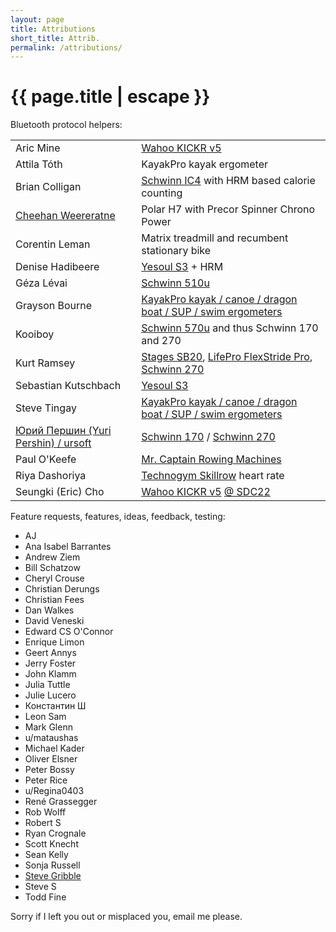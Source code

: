 ```yaml
---
layout: page
title: Attributions
short_title: Attrib.
permalink: /attributions/
---
```


<h1 class="page-title">{{ page.title | escape }}</h1>

<div class="section">
  <div class="row">
    <div class="col s12">
      Bluetooth protocol helpers:
    </div>
    <div class="col s12">
      <table border="0">
        <tr>
          <td>Aric Mine</td>
          <td><a href="https://www.wahoofitness.com/devices/indoor-cycling/bike-trainers/kickr-buy-v5">Wahoo KICKR v5</a></td>
        </tr>
        <tr>
          <td>Attila Tóth</td>
          <td>KayakPro kayak ergometer</td>
        </tr>
        <tr>
          <td>Brian Colligan</td>
          <td><a href="https://www.schwinnfitness.com/ic4/100873.html">Schwinn IC4</a> with HRM based calorie counting</td>
        </tr>
        <tr>
          <td><a href="https://npyu.org/">Cheehan Weereratne</a></td>
          <td>Polar H7 with Precor Spinner Chrono Power</td>
        </tr>
        <tr>
          <td>Corentin Leman</td>
          <td>Matrix treadmill and recumbent stationary bike</td>
        </tr>
        <tr>
          <td>Denise Hadibeere</td>
          <td><a href="https://www.yesoulfitness.com/shop/yesoul-s3-indoor-cycling-bike-black/">Yesoul S3</a> + HRM</td>
        </tr>
        <tr>
          <td>Géza Lévai</td>
          <td><a href="https://global.schwinnfitness.com/en/510u/i100931.html">Schwinn 510u</a></td>
        </tr>
        <tr>
          <td>Grayson Bourne</td>
          <td><a href="https://kayakpro.com/">KayakPro kayak / canoe / dragon boat / SUP / swim ergometers</a></td>
        </tr>
        <tr>
          <td>Kooiboy</td>
          <td><a href="https://global.schwinnfitness.com/en/570u/100529.html">Schwinn 570u</a> and thus Schwinn 170 and 270</td>
        </tr>
        <tr>
          <td>Kurt Ramsey</td>
          <td><a href="https://stagescycling.com/en_us/stages-sb20-smart-bike-indoor-cycle">Stages SB20</a>, <a href="https://lifeprofitness.com/products/flexstride-pro-calf-leg-foot-pedal-exerciser">LifePro FlexStride Pro</a>, <a href="https://www.schwinnfitness.com/270/100515.html">Schwinn 270</a></td>
        </tr>
        <tr>
          <td>Sebastian Kutschbach</td>
          <td><a href="https://www.yesoulfitness.com/shop/yesoul-s3-indoor-cycling-bike-black/">Yesoul S3</a></td>
        </tr>
        <tr>
          <td>Steve Tingay</td>
          <td><a href="https://kayakpro.com/">KayakPro kayak / canoe / dragon boat / SUP / swim ergometers</a></td>
        </tr>
        <tr>
          <td><a href="https://github.com/ursoft/ANT_Libraries/blob/e122c007f5e1935a9b11c05e601a71f2992bad45/ANT_DLL/WROOM_esp32/WROOM_esp32.ino#L526">Юрий Першин (Yuri Pershin) / ursoft</a></td>
          <td><a href="https://www.schwinnfitness.com/170/100513.html">Schwinn 170</a> / <a href="https://www.schwinnfitness.com/270/100515.html">Schwinn 270</a></td>
        </tr>
        <tr>
          <td>Paul O'Keefe</td>
          <td><a href="https://mr-captain.com/collections/rowing-machine">Mr. Captain Rowing Machines</a></td>
        </tr>
        <tr>
          <td>Riya Dashoriya</td>
          <td><a href="https://www.technogym.com/us/skillrow.html">Technogym Skillrow</a> heart rate</td>
        </tr>
        <tr>
          <td>Seungki (Eric) Cho</td>
          <td><a href="https://www.wahoofitness.com/devices/indoor-cycling/bike-trainers/kickr-buy-v5">Wahoo KICKR v5</a> <a href="https://developer.samsung.com/conference/sdc22">@ SDC22</a></td>
        </tr>
      </table>
    </div>
  </div>
</div>

<div class="section">
  <div class="row">
    <div class="col s12">
      Feature requests, features, ideas, feedback, testing:
    </div>
    <div class="col s12">
      <ul>
        <li>AJ</li>
        <li>Ana Isabel Barrantes</li>
        <li>Andrew Ziem</li>
        <li>Bill Schatzow</li>
        <li>Cheryl Crouse</li>
        <li>Christian Derungs</li>
        <li>Christian Fees</li>
        <li>Dan Walkes</li>
        <li>David Veneski</li>
        <li>Edward CS O'Connor</li>
        <li>Enrique Limon</li>
        <li>Geert Annys</li>
        <li>Jerry Foster</li>
        <li>John Klamm</li>
        <li>Julia Tuttle</li>
        <li>Julie Lucero</li>
        <li>Константин Ш</li>
        <li>Leon Sam</li>
        <li>Mark Glenn</li>
        <li>u/mataushas</li>
        <li>Michael Kader</li>
        <li>Oliver Elsner</li>
        <li>Peter Bossy</li>
        <li>Peter Rice</li>
        <li>u/Regina0403</li>
        <li>René Grassegger</li>
        <li>Rob Wolff</li>
        <li>Robert S</li>
        <li>Ryan Crognale</li>
        <li>Scott Knecht</li>
        <li>Sean Kelly</li>
        <li>Sonja Russell</li>
        <li><a href="https://www.gribble.org/cycling/power_v_speed.html">Steve Gribble</a></li>
        <li>Steve S</li>
        <li>Todd Fine</li>
      </ul>
	  </div>
  </div>
</div>

<div class="section">
  <div class="row">
    <div class="col s12">
      Sorry if I left you out or misplaced you, email me please.
    </div>
  </div>
</div>

<div class="divider"></div>
